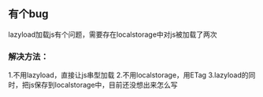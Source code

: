 ## 有个bug
lazyload加载js有个问题，需要存在localstorage中对js被加载了两次
### 解决方法：
1.不用lazyload，直接让js串型加载
2.不用localstorage，用ETag
3.lazyload的同时，把js保存到localstorage中，目前还没想出来怎么写